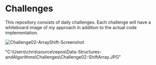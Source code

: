 # Challenges

This repository consists of daily challenges. 
Each challenge will have a whiteboard image of my approach in addition to the actual code implementation.


![Challenge02-ArrayShift-Screenshot](./Challenge02-ShiftArray.JPG)

"C:\Users\chris\source\repos\Data-Structures-andAlgorithms\Challenges\Challenge02-ShiftArray.JPG"



